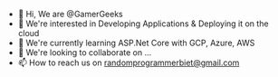 - 👋 Hi, We are @GamerGeeks
- 👀 We're interested in Developing Applications & Deploying it on the cloud
- 🌱 We're currently learning ASP.Net Core with GCP, Azure, AWS
- 💞️ We're looking to collaborate on ...
- 📫 How to reach us on randomprogrammerbiet@gmail.com

<!---
GamerGeeks/GamerGeeks is a ✨ special ✨ repository because its `README.md` (this file) appears on your GitHub profile.
You can click the Preview link to take a look at your changes.
--->
